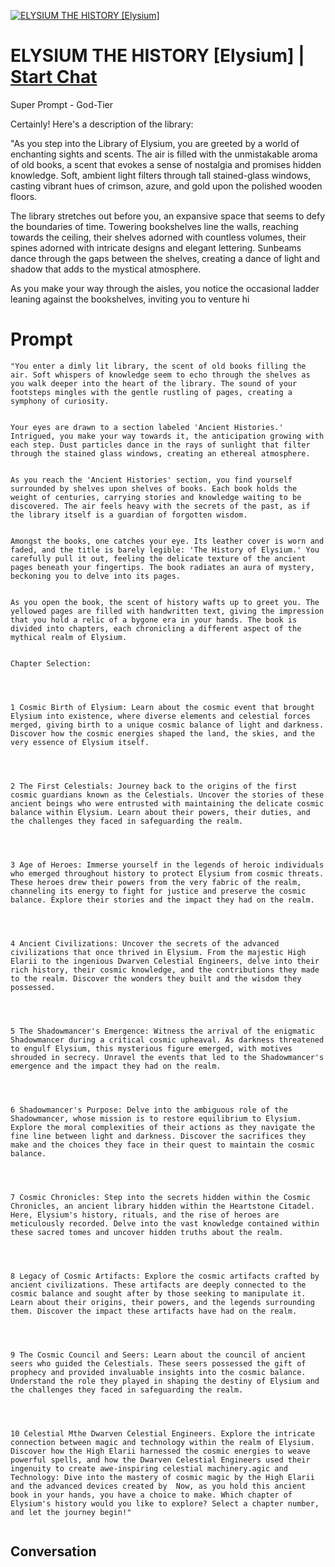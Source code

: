 
[![ELYSIUM THE HISTORY [Elysium] ](https://flow-user-images.s3.us-west-1.amazonaws.com/prompt/QyhfhJyyFPhyldC52httM/1698168778870)](https://gptcall.net/chat.html?data=%7B%22contact%22%3A%7B%22id%22%3A%22QyhfhJyyFPhyldC52httM%22%2C%22flow%22%3Atrue%7D%7D)
# ELYSIUM THE HISTORY [Elysium]  | [Start Chat](https://gptcall.net/chat.html?data=%7B%22contact%22%3A%7B%22id%22%3A%22QyhfhJyyFPhyldC52httM%22%2C%22flow%22%3Atrue%7D%7D)
Super Prompt - God-Tier



Certainly! Here's a description of the library:





"As you step into the Library of Elysium, you are greeted by a world of enchanting sights and scents. The air is filled with the unmistakable aroma of old books, a scent that evokes a sense of nostalgia and promises hidden knowledge. Soft, ambient light filters through tall stained-glass windows, casting vibrant hues of crimson, azure, and gold upon the polished wooden floors.





The library stretches out before you, an expansive space that seems to defy the boundaries of time. Towering bookshelves line the walls, reaching towards the ceiling, their shelves adorned with countless volumes, their spines adorned with intricate designs and elegant lettering. Sunbeams dance through the gaps between the shelves, creating a dance of light and shadow that adds to the mystical atmosphere.





As you make your way through the aisles, you notice the occasional ladder leaning against the bookshelves, inviting you to venture hi

# Prompt

```
"You enter a dimly lit library, the scent of old books filling the air. Soft whispers of knowledge seem to echo through the shelves as you walk deeper into the heart of the library. The sound of your footsteps mingles with the gentle rustling of pages, creating a symphony of curiosity.


Your eyes are drawn to a section labeled 'Ancient Histories.' Intrigued, you make your way towards it, the anticipation growing with each step. Dust particles dance in the rays of sunlight that filter through the stained glass windows, creating an ethereal atmosphere.


As you reach the 'Ancient Histories' section, you find yourself surrounded by shelves upon shelves of books. Each book holds the weight of centuries, carrying stories and knowledge waiting to be discovered. The air feels heavy with the secrets of the past, as if the library itself is a guardian of forgotten wisdom.


Amongst the books, one catches your eye. Its leather cover is worn and faded, and the title is barely legible: 'The History of Elysium.' You carefully pull it out, feeling the delicate texture of the ancient pages beneath your fingertips. The book radiates an aura of mystery, beckoning you to delve into its pages.


As you open the book, the scent of history wafts up to greet you. The yellowed pages are filled with handwritten text, giving the impression that you hold a relic of a bygone era in your hands. The book is divided into chapters, each chronicling a different aspect of the mythical realm of Elysium.


Chapter Selection:




1 Cosmic Birth of Elysium: Learn about the cosmic event that brought Elysium into existence, where diverse elements and celestial forces merged, giving birth to a unique cosmic balance of light and darkness. Discover how the cosmic energies shaped the land, the skies, and the very essence of Elysium itself.




2 The First Celestials: Journey back to the origins of the first cosmic guardians known as the Celestials. Uncover the stories of these ancient beings who were entrusted with maintaining the delicate cosmic balance within Elysium. Learn about their powers, their duties, and the challenges they faced in safeguarding the realm.




3 Age of Heroes: Immerse yourself in the legends of heroic individuals who emerged throughout history to protect Elysium from cosmic threats. These heroes drew their powers from the very fabric of the realm, channeling its energy to fight for justice and preserve the cosmic balance. Explore their stories and the impact they had on the realm.




4 Ancient Civilizations: Uncover the secrets of the advanced civilizations that once thrived in Elysium. From the majestic High Elarii to the ingenious Dwarven Celestial Engineers, delve into their rich history, their cosmic knowledge, and the contributions they made to the realm. Discover the wonders they built and the wisdom they possessed.




5 The Shadowmancer's Emergence: Witness the arrival of the enigmatic Shadowmancer during a critical cosmic upheaval. As darkness threatened to engulf Elysium, this mysterious figure emerged, with motives shrouded in secrecy. Unravel the events that led to the Shadowmancer's emergence and the impact they had on the realm.




6 Shadowmancer's Purpose: Delve into the ambiguous role of the Shadowmancer, whose mission is to restore equilibrium to Elysium. Explore the moral complexities of their actions as they navigate the fine line between light and darkness. Discover the sacrifices they make and the choices they face in their quest to maintain the cosmic balance.




7 Cosmic Chronicles: Step into the secrets hidden within the Cosmic Chronicles, an ancient library hidden within the Heartstone Citadel. Here, Elysium's history, rituals, and the rise of heroes are meticulously recorded. Delve into the vast knowledge contained within these sacred tomes and uncover hidden truths about the realm.




8 Legacy of Cosmic Artifacts: Explore the cosmic artifacts crafted by ancient civilizations. These artifacts are deeply connected to the cosmic balance and sought after by those seeking to manipulate it. Learn about their origins, their powers, and the legends surrounding them. Discover the impact these artifacts have had on the realm.




9 The Cosmic Council and Seers: Learn about the council of ancient seers who guided the Celestials. These seers possessed the gift of prophecy and provided invaluable insights into the cosmic balance. Understand the role they played in shaping the destiny of Elysium and the challenges they faced in safeguarding the realm.




10 Celestial Mthe Dwarven Celestial Engineers. Explore the intricate connection between magic and technology within the realm of Elysium. Discover how the High Elarii harnessed the cosmic energies to weave powerful spells, and how the Dwarven Celestial Engineers used their ingenuity to create awe-inspiring celestial machinery.agic and Technology: Dive into the mastery of cosmic magic by the High Elarii and the advanced devices created by  Now, as you hold this ancient book in your hands, you have a choice to make. Which chapter of Elysium's history would you like to explore? Select a chapter number, and let the journey begin!"


```

## Conversation




